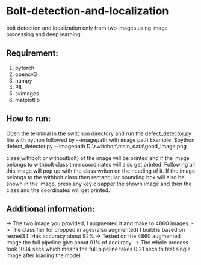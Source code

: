 # Bolt-detection-and-localization
bolt detection and localization only from two images using image processing and deep learning

## Requirement:
1. pytorch
2. opencv3
3. numpy
4. PIL
5. skimages
6. matplotlib

## How to run:
Open the terminal in the switchon directory and run the defect_detector.py file with python followed by --imagepath with image path 
Example:
$python defect_detector.py --imagepath D:\switchon\main_data\good_image.png

class(withbolt or withoutbolt) of the image will be printed and if the image belongs to withbolt class then coordinates will also get printed.
Following all this image will pop up with the class writen on the heading of it. If the image belongs to the withbolt class then rectangular bounding box will also be shown in the image, press any key disapper the shown image and then the class and the coordinates will get printed.

## Additional information:
-> The two image you provided, I augmented it and make to 4860 images.
-> The classifier for cropped images(also augmented) I build is based on resnet34. Has accuracy about 92%
-> Tested on the 4860 augmented image the full pipeline give about 91% of accuracy.
-> The whole process took 1034 secs which means the full pipeline takes 0.21 secs to test single image after loading the model.
